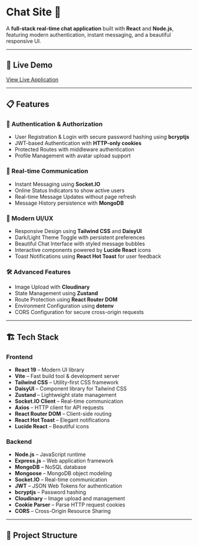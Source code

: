 # Chat Site 💬

A **full-stack real-time chat application** built with **React** and **Node.js**, featuring modern authentication, instant messaging, and a beautiful responsive UI.

---

## 🚀 Live Demo

[View Live Application](chat-site-gwiz.onrender.com/) 

---

## 📋 Features

### 🔐 Authentication & Authorization
- User Registration & Login with secure password hashing using **bcryptjs**
- JWT-based Authentication with **HTTP-only cookies**
- Protected Routes with middleware authentication
- Profile Management with avatar upload support

### 💬 Real-time Communication
- Instant Messaging using **Socket.IO**
- Online Status Indicators to show active users
- Real-time Message Updates without page refresh
- Message History persistence with **MongoDB**

### 🎨 Modern UI/UX
- Responsive Design using **Tailwind CSS** and **DaisyUI**
- Dark/Light Theme Toggle with persistent preferences
- Beautiful Chat Interface with styled message bubbles
- Interactive components powered by **Lucide React** icons
- Toast Notifications using **React Hot Toast** for user feedback

### 🛠️ Advanced Features
- Image Upload with **Cloudinary**
- State Management using **Zustand**
- Route Protection using **React Router DOM**
- Environment Configuration using **dotenv**
- CORS Configuration for secure cross-origin requests

---

## 🏗️ Tech Stack

### Frontend
- **React 19** – Modern UI library
- **Vite** – Fast build tool & development server
- **Tailwind CSS** – Utility-first CSS framework
- **DaisyUI** – Component library for Tailwind CSS
- **Zustand** – Lightweight state management
- **Socket.IO Client** – Real-time communication
- **Axios** – HTTP client for API requests
- **React Router DOM** – Client-side routing
- **React Hot Toast** – Elegant notifications
- **Lucide React** – Beautiful icons

### Backend
- **Node.js** – JavaScript runtime
- **Express.js** – Web application framework
- **MongoDB** – NoSQL database
- **Mongoose** – MongoDB object modeling
- **Socket.IO** – Real-time communication
- **JWT** – JSON Web Tokens for authentication
- **bcryptjs** – Password hashing
- **Cloudinary** – Image upload and management
- **Cookie Parser** – Parse HTTP request cookies
- **CORS** – Cross-Origin Resource Sharing

---

## 📁 Project Structure

